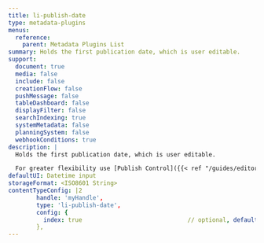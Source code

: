 ```yaml
---
title: li-publish-date
type: metadata-plugins
menus:
  reference:
    parent: Metadata Plugins List
summary: Holds the first publication date, which is user editable.
support:
  document: true
  media: false
  include: false
  creationFlow: false
  pushMessage: false
  tableDashboard: false
  displayFilter: false
  searchIndexing: true
  systemMetadata: false
  planningSystem: false
  webhookConditions: true
description: |
  Holds the first publication date, which is user editable.

  For greater flexibility use [Publish Control]({{< ref "/guides/editor/publish-control">}}) instead.
defaultUI: Datetime input
storageFormat: <ISO8601 String>
contentTypeConfig: |2
        handle: 'myHandle',
        type: 'li-publish-date',
        config: {
          index: true                              // optional, default: false. {{< added-in "release-2023-07" >}}
        },
---
```

